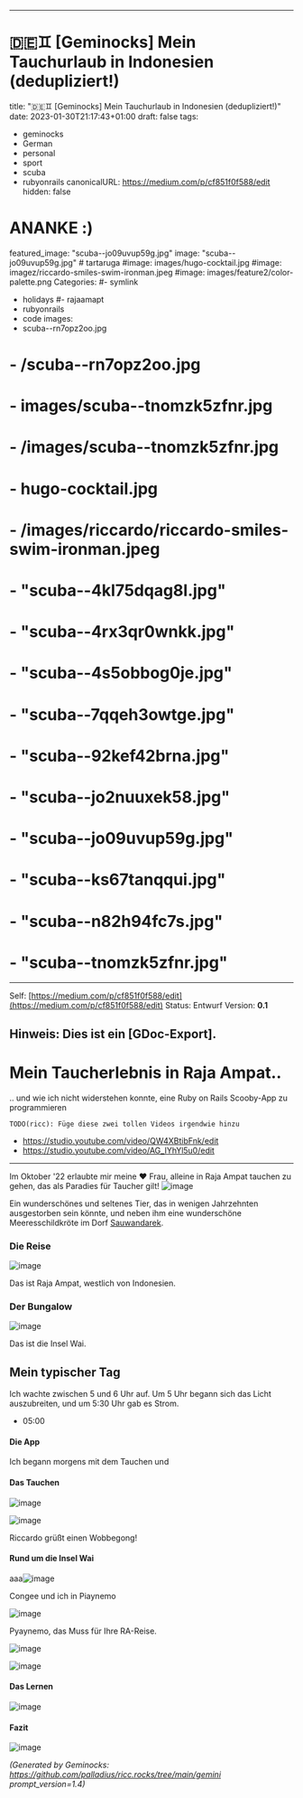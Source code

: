 <!-- Generated by Geminock vVER . cache_key='cd47f48772185ffc0812b75f88842535cd3927af52ef4bb220b0318ba5438231-de.yaml' --> 
---
# 🇩🇪♊ [Geminocks] Mein Tauchurlaub in Indonesien (dedupliziert!)
title: "🇩🇪♊ [Geminocks] Mein Tauchurlaub in Indonesien (dedupliziert!)"
date: 2023-01-30T21:17:43+01:00
draft: false
tags:
- geminocks
- German
- personal
- sport
- scuba
- rubyonrails
canonicalURL: https://medium.com/p/cf851f0f588/edit
hidden: false
# ANANKE :)
featured_image: "scuba--jo09uvup59g.jpg"
image: "scuba--jo09uvup59g.jpg" # tartaruga
#image: images/hugo-cocktail.jpg
#image: imagez/riccardo-smiles-swim-ironman.jpeg
#image: images/feature2/color-palette.png
Categories:
#- symlink
- holidays
#- rajaamapt
- rubyonrails
- code
images:
- scuba--rn7opz2oo.jpg
# - /scuba--rn7opz2oo.jpg
# - images/scuba--tnomzk5zfnr.jpg
# - /images/scuba--tnomzk5zfnr.jpg
# - hugo-cocktail.jpg
# - /images/riccardo/riccardo-smiles-swim-ironman.jpeg
# - "scuba--4kl75dqag8l.jpg"
# - "scuba--4rx3qr0wnkk.jpg"
# - "scuba--4s5obbog0je.jpg"
# - "scuba--7qqeh3owtge.jpg"
# - "scuba--92kef42brna.jpg"
# - "scuba--jo2nuuxek58.jpg"
# - "scuba--jo09uvup59g.jpg"
# - "scuba--ks67tanqqui.jpg"
# - "scuba--n82h94fc7s.jpg"
# - "scuba--tnomzk5zfnr.jpg"
---
Self: [https://medium.com/p/cf851f0f588/edit](https://medium.com/p/cf851f0f588/edit)
Status: Entwurf
Version: **0.1**

Hinweis: Dies ist ein [GDoc-Export].
---

<!--
{{with .Resources.GetMatch "scuba--rn7opz2oo.jpg"}}
  <img src="{{ .RelPermalink }}" width="{{ .Width }}" height="{{ .Height }}">
{{end}}
-->




# Mein Taucherlebnis in Raja Ampat..

.. und wie ich nicht widerstehen konnte, eine Ruby on Rails Scooby-App zu programmieren


`TODO(ricc): Füge diese zwei tollen Videos irgendwie hinzu`

* https://studio.youtube.com/video/QW4XBtibFnk/edit
* https://studio.youtube.com/video/AG_IYhYl5u0/edit

---

Im Oktober '22 erlaubte mir meine ❤️ Frau, alleine in Raja Ampat tauchen zu gehen, das als Paradies für Taucher gilt! ![image](scuba--jo09uvup59g.jpg)

Ein wunderschönes und seltenes Tier, das in wenigen Jahrzehnten ausgestorben sein könnte, und neben ihm eine wunderschöne Meeresschildkröte im Dorf [Sauwandarek](https://www.google.com/maps/place/Sauwandarek+Village/@-0.5858766,130.6122214,13.42z/data=!4m13!1m7!3m6!1s0x2d5c3eaaccb47097:0x7851bd844c4cdf44!2sIsole+Raja+Ampat!3b1!8m2!3d-1.0320468!4d130.5052176!3m4!1s0x0:0xf11684dad6130be3!8m2!3d-0.5903592!4d130.6023098).

### Die Reise

![image](scuba--rn7opz2oo.jpg)


Das ist Raja Ampat, westlich von Indonesien.

### Der Bungalow

![image](scuba--tnomzk5zfnr.jpg)

Das ist die Insel Wai.

## Mein typischer Tag

Ich wachte zwischen 5 und 6 Uhr auf. Um 5 Uhr begann sich das Licht auszubreiten, und um 5:30 Uhr gab es Strom.

-  05:00

#### Die App

Ich begann morgens mit dem Tauchen und

#### Das Tauchen

![image](scuba--4rx3qr0wnkk.jpg)

![image](scuba--4kl75dqag8l.jpg)

Riccardo grüßt einen Wobbegong!

#### Rund um die Insel Wai

aaa![image](scuba--7qqeh3owtge.jpg)

Congee und ich in Piaynemo

![image](scuba--92kef42brna.jpg)

Pyaynemo, das Muss für Ihre RA-Reise.

![image](scuba--4s5obbog0je.jpg)

![image](scuba--ks67tanqqui.jpg)

#### Das Lernen

![image](scuba--jo2nuuxek58.jpg)

#### Fazit

![image](scuba--n82h94fc7s.jpg)


*(Generated by Geminocks: https://github.com/palladius/ricc.rocks/tree/main/gemini prompt_version=1.4)*
